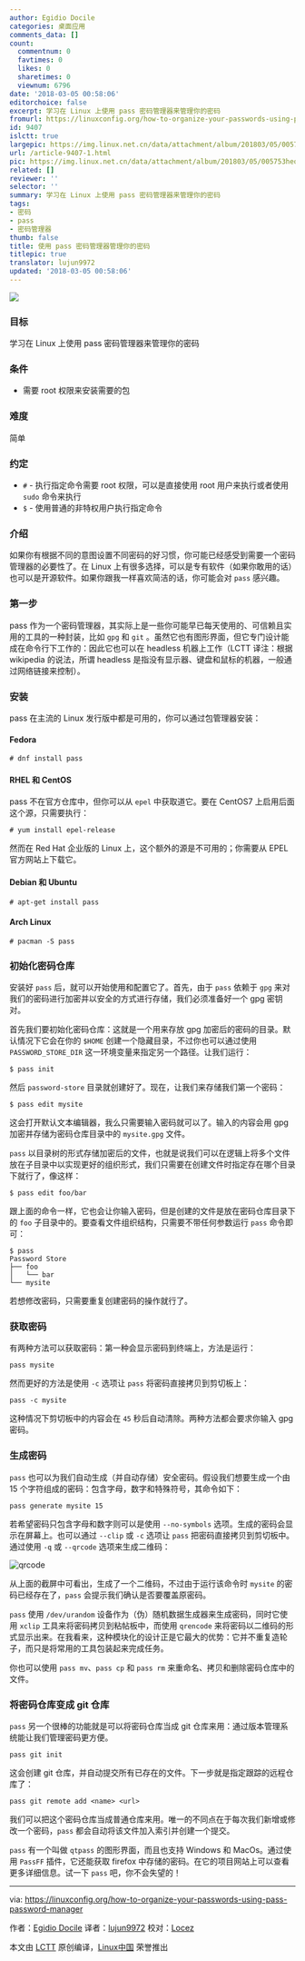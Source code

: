 ```yaml
---
author: Egidio Docile
categories: 桌面应用
comments_data: []
count:
  commentnum: 0
  favtimes: 0
  likes: 0
  sharetimes: 0
  viewnum: 6796
date: '2018-03-05 00:58:06'
editorchoice: false
excerpt: 学习在 Linux 上使用 pass 密码管理器来管理你的密码
fromurl: https://linuxconfig.org/how-to-organize-your-passwords-using-pass-password-manager
id: 9407
islctt: true
largepic: https://img.linux.net.cn/data/attachment/album/201803/05/005753heq3yv8dz8d5dspl.jpg
url: /article-9407-1.html
pic: https://img.linux.net.cn/data/attachment/album/201803/05/005753heq3yv8dz8d5dspl.jpg.thumb.jpg
related: []
reviewer: ''
selector: ''
summary: 学习在 Linux 上使用 pass 密码管理器来管理你的密码
tags:
- 密码
- pass
- 密码管理器
thumb: false
title: 使用 pass 密码管理器管理你的密码
titlepic: true
translator: lujun9972
updated: '2018-03-05 00:58:06'
---
```


![](/data/attachment/album/201803/05/005753heq3yv8dz8d5dspl.jpg)


### 目标


学习在 Linux 上使用 pass 密码管理器来管理你的密码


### 条件


* 需要 root 权限来安装需要的包


### 难度


简单


### 约定


* `#` - 执行指定命令需要 root 权限，可以是直接使用 root 用户来执行或者使用 `sudo` 命令来执行
* `$` - 使用普通的非特权用户执行指定命令


### 介绍


如果你有根据不同的意图设置不同密码的好习惯，你可能已经感受到需要一个密码管理器的必要性了。在 Linux 上有很多选择，可以是专有软件（如果你敢用的话）也可以是开源软件。如果你跟我一样喜欢简洁的话，你可能会对 `pass` 感兴趣。


### 第一步


pass 作为一个密码管理器，其实际上是一些你可能早已每天使用的、可信赖且实用的工具的一种封装，比如 `gpg` 和 `git` 。虽然它也有图形界面，但它专门设计能成在命令行下工作的：因此它也可以在 headless 机器上工作（LCTT 译注：根据 wikipedia 的说法，所谓 headless 是指没有显示器、键盘和鼠标的机器，一般通过网络链接来控制）。


### 安装


pass 在主流的 Linux 发行版中都是可用的，你可以通过包管理器安装：


#### Fedora



```
# dnf install pass

```

#### RHEL 和 CentOS


pass 不在官方仓库中，但你可以从 `epel` 中获取道它。要在 CentOS7 上启用后面这个源，只需要执行：



```
# yum install epel-release

```

然而在 Red Hat 企业版的 Linux 上，这个额外的源是不可用的；你需要从 EPEL 官方网站上下载它。


#### Debian 和 Ubuntu



```
# apt-get install pass

```

#### Arch Linux



```
# pacman -S pass

```

### 初始化密码仓库


安装好 `pass` 后，就可以开始使用和配置它了。首先，由于 `pass` 依赖于 `gpg` 来对我们的密码进行加密并以安全的方式进行存储，我们必须准备好一个 gpg 密钥对。


首先我们要初始化密码仓库：这就是一个用来存放 gpg 加密后的密码的目录。默认情况下它会在你的 `$HOME` 创建一个隐藏目录，不过你也可以通过使用 `PASSWORD_STORE_DIR` 这一环境变量来指定另一个路径。让我们运行：



```
$ pass init

```

然后 `password-store` 目录就创建好了。现在，让我们来存储我们第一个密码：



```
$ pass edit mysite

```

这会打开默认文本编辑器，我么只需要输入密码就可以了。输入的内容会用 gpg 加密并存储为密码仓库目录中的 `mysite.gpg` 文件。


`pass` 以目录树的形式存储加密后的文件，也就是说我们可以在逻辑上将多个文件放在子目录中以实现更好的组织形式，我们只需要在创建文件时指定存在哪个目录下就行了，像这样：



```
$ pass edit foo/bar

```

跟上面的命令一样，它也会让你输入密码，但是创建的文件是放在密码仓库目录下的 `foo` 子目录中的。要查看文件组织结构，只需要不带任何参数运行 `pass` 命令即可：



```
$ pass
Password Store
├── foo
│   └── bar
└── mysite

```

若想修改密码，只需要重复创建密码的操作就行了。


### 获取密码


有两种方法可以获取密码：第一种会显示密码到终端上，方法是运行：



```
pass mysite

```

然而更好的方法是使用 `-c` 选项让 `pass` 将密码直接拷贝到剪切板上：



```
pass -c mysite

```

这种情况下剪切板中的内容会在 `45` 秒后自动清除。两种方法都会要求你输入 gpg 密码。


### 生成密码


`pass` 也可以为我们自动生成（并自动存储）安全密码。假设我们想要生成一个由 15 个字符组成的密码：包含字母，数字和特殊符号，其命令如下：



```
pass generate mysite 15

```

若希望密码只包含字母和数字则可以是使用 `--no-symbols` 选项。生成的密码会显示在屏幕上。也可以通过 `--clip` 或 `-c` 选项让 `pass` 把密码直接拷贝到剪切板中。通过使用 `-q` 或 `--qrcode` 选项来生成二维码：


![qrcode](/data/attachment/album/201803/05/005809b3mvvkx8868msokl.png)


从上面的截屏中可看出，生成了一个二维码，不过由于运行该命令时 `mysite` 的密码已经存在了，`pass` 会提示我们确认是否要覆盖原密码。


`pass` 使用 `/dev/urandom` 设备作为（伪）随机数据生成器来生成密码，同时它使用 `xclip` 工具来将密码拷贝到粘帖板中，而使用 `qrencode` 来将密码以二维码的形式显示出来。在我看来，这种模块化的设计正是它最大的优势：它并不重复造轮子，而只是将常用的工具包装起来完成任务。


你也可以使用 `pass mv`、`pass cp` 和 `pass rm` 来重命名、拷贝和删除密码仓库中的文件。


### 将密码仓库变成 git 仓库


`pass` 另一个很棒的功能就是可以将密码仓库当成 git 仓库来用：通过版本管理系统能让我们管理密码更方便。



```
pass git init

```

这会创建 git 仓库，并自动提交所有已存在的文件。下一步就是指定跟踪的远程仓库了：



```
pass git remote add <name> <url>

```

我们可以把这个密码仓库当成普通仓库来用。唯一的不同点在于每次我们新增或修改一个密码，`pass` 都会自动将该文件加入索引并创建一个提交。


`pass` 有一个叫做 `qtpass` 的图形界面，而且也支持 Windows 和 MacOs。通过使用 `PassFF` 插件，它还能获取 firefox 中存储的密码。在它的项目网站上可以查看更多详细信息。试一下 `pass` 吧，你不会失望的！




---


via: <https://linuxconfig.org/how-to-organize-your-passwords-using-pass-password-manager>


作者：[Egidio Docile](https://linuxconfig.org) 译者：[lujun9972](https://github.com/lujun9972) 校对：[Locez](https://github.com/locez)


本文由 [LCTT](https://github.com/LCTT/TranslateProject) 原创编译，[Linux中国](https://linux.cn/) 荣誉推出